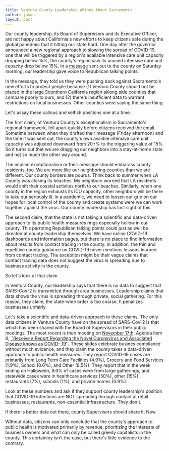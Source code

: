 ```yaml
---
title: Ventura County Leadership Whines About Sacramento
author: jason
layout: post
---
```


Our county leadership, its Board of Supervisors and its Executive Officer, are not happy about California's new efforts to keep citizens safe during the global panedmic that it hitting our state hard.  One day after the governor announced a new regional approach to slowing the spread of COVID-19, one that will be triggered by a region's acailable intensive care unit capacity dropping below 15%, the county's region saw its unused intensive care unit capacity drop below 15%.  In a [message](https://vcportal.ventura.org/covid19/docs/2020-12-05_Stay_Home_Order_Triggered_in_Ventura_County_and_So_Cal_Region.pdf) sent out to the county on Saturday morning, our leadership gave voice to Republican talking points.

In the message, they told us they were pushing back against Sacramento's new efforts to protect people because (1) Ventura County should not be placed in the large Sounthern California region aklong side counties that compare poorly to ours, and (2) there's insufficient data to warrant restrictions on local businesses.  Other counties were saying the same thing.  

Let's assay these callous and selfish positions one at a time.

The first claim, of Ventura County's exceptionalism in Sacramento's regional framework, fell apart quickly before citizens received the email.  Sometime between when they drafted their message (Friday afternoon) and the time it was sent out, the county's own availble intensive care unit capacity was adjusted downward from 20+% to the triggering value of 15%.  So it turns out that we are dragging our neighbors into a stay-at-home state and not so much the other way around.  

The implied exceptionalism or their message should embarass county residents, too.  We are more like our neighboring counties than we are different.  Our county borders are pourus.  Think back to summer when LA County was closing its beaches.  My neighbors worried that LA residents would shift their coastal activites north to our beaches.  Similarly, when one county in the region exhausts its ICU capacity, other neighbors will be there to take our seriously ill.  In a pandemic, we need to loosen our grip on our hopes for local control of the county and create systems were we can work together against the virus.  Our county leadership has lost sight of this.

The second claim, that the state is not taking a scientific and data-driven approach to its public health measures rings especially hollow in our county.  This parroting Republican talking points could just as well be directed at county leadership themselves.  We have online COVID-19 dashboards and information pages, but there is no place to find information about results from contact tracing in the county.  In addition, the thin and repetitive county guidance on COVID-19 never mentions lessons learned from contact tracing.  The exception might be their vague claims that contact tracing data does not suggest the virus is spreading due to business activity in the county.

So let's look at that claim.  





In Ventura County, our leadership says that there is no data to suggest that SARS-CoV-2 is transmitted through area businesses.  Leadership claims that data shows the virus is spreading through private, social gathering.  For this reason, they claim, the state-wide order is too coarse.  It penalizes businesses unfairly.

Let's take a scientific and data-driven approach to these claims.  The only data citizens in Ventura County have on the spread of SARS-CoV-2 is that which has been shared with the Board of Supervisors in their public meetings.  The most recent is their meeting on [November 17th](https://ventura.granicus.com/DocumentViewer.php?file=ventura_58a3c87e35233d17ed380f3ab3956c34.pdf&view=1).  Agenda item 8, [``Receive a Report Regarding the Novel Coronavirus and Associated Disease known as COVID- 19''](http://bosagenda.countyofventura.org/sirepub/cache/2/nrt2vftlf1kkruemtjj4jhv1/161598712052020082726157.PDF).  These slides celebrate busines compliance without much evidence, and they claim the county takes a data-driven approach to public health measures.  They report COVID-19 cases are primarily from Long Term Care Facilities (4.9%), Grocery and Food Services (1.9%), School (0.6%), and Other (8.5%). They report that in the week ending on Halloween, 9.6% of cases were from large gatherings, and statewide cases were in healthcare services (50%), other (15%), restaurants (7%), schools (1%), and private homes (0.8%).

Look at these numbers and ask if they support county leadership's position that COVID-19 infections are NOT spreading through contact at retail businesses, restaurants, non-essential infrastructure.  They don't.

If there is better data out there, county Supervisors should share it.  Now.

Without data, citizens can only conclude that the county's approach to public health is motivated primarily by revenue, prioritizing the interests of business owners and what can only be called greedy capitalists in the county.  This certainloy isn't the case, but there's little evidence to the contrary.

